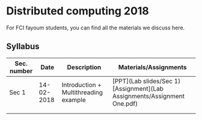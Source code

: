 # Distributed computing 2018

For FCI fayoum students, you can find all the materials we discuss here.

## Syllabus

| Sec. number | Date       | Description                           | Materials/Assignments                                        |
| ----------- | ---------- | ------------------------------------- | ------------------------------------------------------------ |
| Sec 1       | 14-02-2018 | Introduction + Multithreading example | [PPT](Lab slides/Sec 1) [Assignment](Lab Assignments/Assignment One.pdf) |
|             |            |                                       |                                                              |
|             |            |                                       |                                                              |


